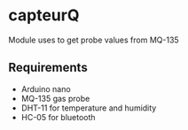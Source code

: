 # capteurQ
Module uses to get probe values from MQ-135

## Requirements 
* Arduino nano
* MQ-135 gas probe 
* DHT-11 for temperature and humidity
* HC-05 for bluetooth
